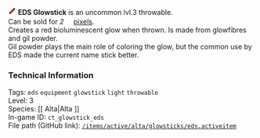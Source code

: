 ![ ](https://raw.githubusercontent.com/Ceterai/Enternia/main/items/active/alta/glowsticks/eds.png) **EDS Glowstick** is an uncommon lvl.3 throwable.  
Can be sold for *2* <img src="https://starbounder.org/mediawiki/images/2/21/Pixel.png" width="12" height="16"/> [pixels](https://starbounder.org/Pixel).  
Creates a red bioluminescent glow when thrown. Is made from glowfibres and gil powder.  
Gil powder plays the main role of coloring the glow, but the common use by EDS made the current name stick better.

### Technical Information

Tags: `eds` `equipment` `glowstick` `light` `throwable`  
Level: 3  
Species: [[ Alta|Alta ]]  
In-game ID: `ct_glowstick_eds`  
File path (GitHub link): [`/items/active/alta/glowsticks/eds.activeitem`](https://github.com/Ceterai/Enternia/blob/main/items/active/alta/glowsticks/eds.activeitem)
